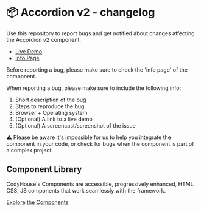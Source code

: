 # 📦 Accordion v2 - changelog

Use this repository to report bugs and get notified about changes affecting the Accordion v2 component.

- [Live Demo](https://codyhouse.co/ds/components/app/accordion-v2)
- [Info Page](https://codyhouse.co/ds/components/info/accordion-v2)

Before reporting a bug, please make sure to check the 'info page' of the component. 

When reporting a bug, please make sure to include the following info:

1. Short description of the bug
2. Steps to reproduce the bug
3. Browser + Operating system
4. (Optional) A link to a live demo
5. (Optional) A screencast/screenshot of the issue

⚠️ Please be aware it's impossible for us to help you integrate the component in your code, or check for bugs when the component is part of a complex project.

## Component Library

CodyHouse's Components are accessible, progressively enhanced, HTML, CSS, JS components that work seamlessly with the framework.

[Explore the Components](https://codyhouse.co/ds/components)

